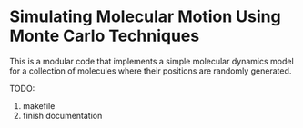 # Simulating Molecular Motion Using Monte Carlo Techniques 

This is a modular code that implements a simple molecular dynamics model for a collection of molecules where their positions are randomly generated.


TODO:
  1. makefile
  2. finish documentation
